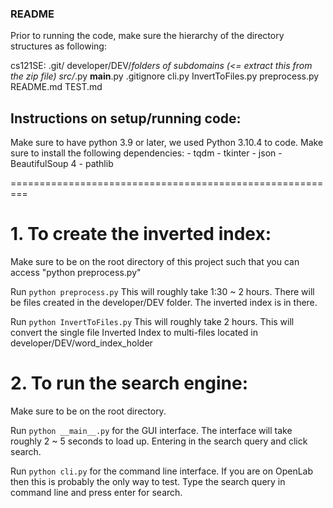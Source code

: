 ### README

Prior to running the code, make sure the hierarchy of the directory structures as following:

cs121SE:
    .git/
    developer/DEV/*folders of subdomains (<= extract this from the zip file) 
    src/*.py
    __main__.py
    .gitignore
    cli.py
    InvertToFiles.py
    preprocess.py
    README.md
    TEST.md


## Instructions on setup/running code:

Make sure to have python 3.9 or later, we used Python 3.10.4 to code.
Make sure to install the following dependencies:
    - tqdm
    - tkinter
    - json
    - BeautifulSoup 4
    - pathlib

=========================================================


# 1. To create the inverted index:

Make sure to be on the root directory of this project such that you can access "python preprocess.py"

Run `python preprocess.py` This will roughly take 1:30 ~ 2 hours. There will be files created in the developer/DEV folder. The inverted index is in there.

Run `python InvertToFiles.py` This will roughly take 2 hours. This will convert the single file Inverted Index to multi-files located in developer/DEV/word_index_holder




# 2. To run the search engine:

Make sure to be on the root directory.

Run `python __main__.py` for the GUI interface. The interface will take roughly 2 ~ 5 seconds to load up. Entering in the search query and click search.

Run `python cli.py` for the command line interface. If you are on OpenLab then this is probably the only way to test. Type the search query in command line and press enter for search.























